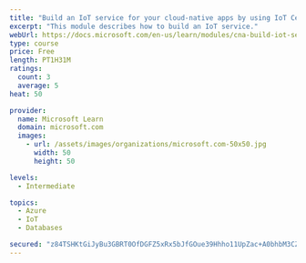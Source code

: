 ```yaml
---
title: "Build an IoT service for your cloud-native apps by using IoT Central"
excerpt: "This module describes how to build an IoT service."
webUrl: https://docs.microsoft.com/en-us/learn/modules/cna-build-iot-service/
type: course
price: Free
length: PT1H31M
ratings:
  count: 3
  average: 5
heat: 50

provider:
  name: Microsoft Learn
  domain: microsoft.com
  images:
    - url: /assets/images/organizations/microsoft.com-50x50.jpg
      width: 50
      height: 50

levels:
  - Intermediate

topics:
  - Azure
  - IoT
  - Databases

secured: "z84TSHKtGiJyBu3GBRT0OfDGFZ5xRx5bJfGOue39Hhho11UpZac+A0bhbM3CZuk4UmAHxLAvFa/L6QBK+aBpw08BOORfp6FUGznvi2a5meD2Z8JTWh8z9f2mf1HyO1eJ2uBMBinF1TqgSZz05AM9FVghjChnW4eNuHyUYMC9FAvNuGx22nRotkesPGhlFghBwpTJWpcmHQLIdmnM11TTtj5yhwbpkBTvUCe7Yg3clNqQdlmumxxG+ghmBa5Gdvhwd7x6G1rHcUS1kuy4NvToLa99izcNEMeelx9D4ktkliLouwK1IFtYo4TsVwoTrNVDC9Mf7lnLMejscZ5kgSnYoJXAcAShEe6OvBlHHVfj3eypkyoGqwZ9VsfkPCiczjDRPwDxd2SDYTyGEY/atIjcaiuHADqEcwWi107+EtVzNUg=;hWHnYMta2rlEWVqb1WcO5A=="
---
```



